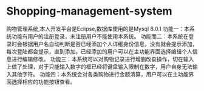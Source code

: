 # Shopping-management-system
购物管理系统,本人开发平台是Eclipse,数据库使用的是Mysql 8.0.1
功能一：本系统功能有用户的注册登录，未注册用户不能使用本系统。
功能而二：本系统在登录时会根据用户名自动判断是否已经添加个人详细身份信息，没有就会提示添加，每次登陆都会提示，直到添加。已经添加的用户可以在主功能界面选择编辑个人信息进行编辑修改。
功能三：本系统可以对购物记录进行增删改查操作，切在输入上做了处理，对于只能输入数字的框已经将键盘输入限制在数字，用户自身无法输入其他字符。
功能四：本系统会对各类购物进行金额清算，用户可以在主功能界面选择相应的功能按钮查看。


